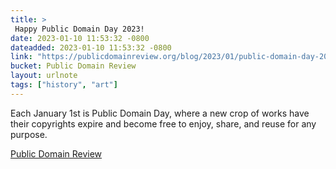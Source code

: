 ```yaml
---
title: > 
 Happy Public Domain Day 2023!
date: 2023-01-10 11:53:32 -0800
dateadded: 2023-01-10 11:53:32 -0800
link: "https://publicdomainreview.org/blog/2023/01/public-domain-day-2023"
bucket: Public Domain Review
layout: urlnote
tags: ["history", "art"]
--- 
```

Each January 1st is Public Domain Day, where a new crop of works have their copyrights expire and become free to enjoy, share, and reuse for any purpose.
 <!-- end excerpt --> 
<div class='bucket'><a class='internal-link' href='/buckets/public-domain-review'>Public Domain Review</a></div> 
